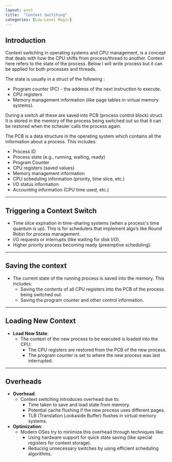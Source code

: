 ```yaml
---
layout: post
title:  "Context Switching"
categories: [Low-Level Magic]
---
```


## Introduction

Context switching in operating systems and CPU management, is a  concept that deals with how the CPU shifts from process/thread to another. Context here refers to the state of the process. Below I will write process but it can be applied for both processes and threads.

The state is usually in a struct of the following :

- Program counter (PC) - the address of the next instruction to execute.
- CPU registers
- Memory management information (like page tables in virtual memory systems).

During a switch all these are saved into PCB (process control block) struct. It is stored in the memory of the process being switched out so that it can be restored when the scheuler calls the process again.

The PCB is a data structure in the operating system which contains all the information about a process. This includes:

- Process ID
- Process state (e.g., running, waiting, ready)
- Program Counter
- CPU registers (saved values)
- Memory management information
- CPU scheduling information (priority, time slice, etc.)
- I/O status information
- Accounting information (CPU time used, etc.)

---

## **Triggering a Context Switch**

- Time slice expiration in time-sharing systems (when a process's time quantum is up). This is for schedulers that implement algo’s like Round Robin for process management.
- I/O requests or interrupts (like waiting for disk I/O).
- Higher priority process becoming ready (preemptive scheduling).

---

## Saving the context

- The current state of the running process is saved into the memory. This includes:
    - Saving the contents of all CPU registers into the PCB of the process being switched out.
    - Saving the program counter and other control information.

---

## **Loading New Context**

- **Load New State**:
    - The context of the new process to be executed is loaded into the CPU:
        - The CPU registers are restored from the PCB of the new process.
        - The program counter is set to where the new process was last interrupted.

---

## Overheads

- **Overhead**:
    - Context switching introduces overhead due to:
        - Time taken to save and load state from memory.
        - Potential cache flushing if the new process uses different pages.
        - TLB (Translation Lookaside Buffer) flushes in virtual memory systems.
- **Optimization**:
    - Modern OSes try to minimize this overhead through techniques like:
        - Using hardware support for quick state saving (like special registers for context storage).
        - Reducing unnecessary switches by using efficient scheduling algorithms.